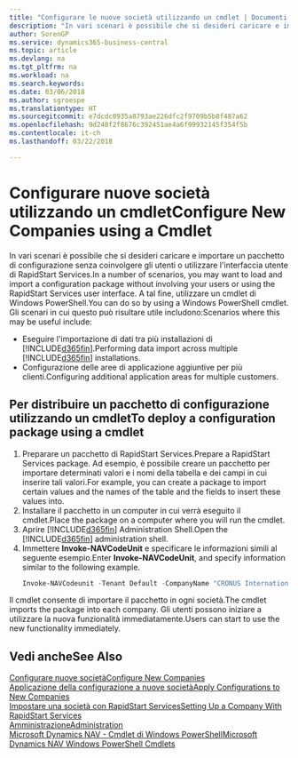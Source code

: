 ```yaml
---
title: "Configurare le nuove società utilizzando un cmdlet | Documenti Microsoft"
description: "In vari scenari è possibile che si desideri caricare e importare un pacchetto di configurazione senza coinvolgere gli utenti o utilizzare l'interfaccia utente di RapidStart Services. A tal fine, utilizzare un cmdlet di Windows PowerShell."
author: SorenGP
ms.service: dynamics365-business-central
ms.topic: article
ms.devlang: na
ms.tgt_pltfrm: na
ms.workload: na
ms.search.keywords: 
ms.date: 03/06/2018
ms.author: sgroespe
ms.translationtype: HT
ms.sourcegitcommit: e7dcdc0935a8793ae226dfc2f9709b5b8f487a62
ms.openlocfilehash: 9d248f2f8676c392451ae4a6f99932145f354f5b
ms.contentlocale: it-ch
ms.lasthandoff: 03/22/2018

---
```

# <a name="configure-new-companies-using-a-cmdlet"></a><span data-ttu-id="59a35-104">Configurare nuove società utilizzando un cmdlet</span><span class="sxs-lookup"><span data-stu-id="59a35-104">Configure New Companies using a Cmdlet</span></span>
<span data-ttu-id="59a35-105">In vari scenari è possibile che si desideri caricare e importare un pacchetto di configurazione senza coinvolgere gli utenti o utilizzare l'interfaccia utente di RapidStart Services.</span><span class="sxs-lookup"><span data-stu-id="59a35-105">In a number of scenarios, you may want to load and import a configuration package without involving your users or using the RapidStart Services user interface.</span></span> <span data-ttu-id="59a35-106">A tal fine, utilizzare un cmdlet di Windows PowerShell.</span><span class="sxs-lookup"><span data-stu-id="59a35-106">You can do so by using a Windows PowerShell cmdlet.</span></span> <span data-ttu-id="59a35-107">Gli scenari in cui questo può risultare utile includono:</span><span class="sxs-lookup"><span data-stu-id="59a35-107">Scenarios where this may be useful include:</span></span>  

- <span data-ttu-id="59a35-108">Eseguire l'importazione di dati tra più installazioni di [!INCLUDE[d365fin](includes/d365fin_md.md)].</span><span class="sxs-lookup"><span data-stu-id="59a35-108">Performing data import across multiple [!INCLUDE[d365fin](includes/d365fin_md.md)] installations.</span></span>
- <span data-ttu-id="59a35-109">Configurazione delle aree di applicazione aggiuntive per più clienti.</span><span class="sxs-lookup"><span data-stu-id="59a35-109">Configuring additional application areas for multiple customers.</span></span>  

## <a name="to-deploy-a-configuration-package-using-a-cmdlet"></a><span data-ttu-id="59a35-110">Per distribuire un pacchetto di configurazione utilizzando un cmdlet</span><span class="sxs-lookup"><span data-stu-id="59a35-110">To deploy a configuration package using a cmdlet</span></span>  

1. <span data-ttu-id="59a35-111">Preparare un pacchetto di RapidStart Services.</span><span class="sxs-lookup"><span data-stu-id="59a35-111">Prepare a RapidStart Services package.</span></span> <span data-ttu-id="59a35-112">Ad esempio, è possibile creare un pacchetto per importare determinati valori e i nomi della tabella e dei campi in cui inserire tali valori.</span><span class="sxs-lookup"><span data-stu-id="59a35-112">For example, you can create a package to import certain values and the names of the table and the fields to insert these values into.</span></span>  
2. <span data-ttu-id="59a35-113">Installare il pacchetto in un computer in cui verrà eseguito il cmdlet.</span><span class="sxs-lookup"><span data-stu-id="59a35-113">Place the package on a computer where you will run the cmdlet.</span></span>  
3. <span data-ttu-id="59a35-114">Aprire [!INCLUDE[d365fin](includes/d365fin_md.md)] Administration Shell.</span><span class="sxs-lookup"><span data-stu-id="59a35-114">Open the [!INCLUDE[d365fin](includes/d365fin_md.md)] administration shell.</span></span>  
4. <span data-ttu-id="59a35-115">Immettere **Invoke-NAVCodeUnit** e specificare le informazioni simili al seguente esempio.</span><span class="sxs-lookup"><span data-stu-id="59a35-115">Enter **Invoke-NAVCodeUnit**, and specify information similar to the following example.</span></span>  
    ```powershell  
    Invoke-NAVCodeunit -Tenant Default -CompanyName "CRONUS International Ltd." -CodeunitId 8620 -MethodName ImportRapidStartPackage -Argument "C:TEMPRS_CONFIG.rapidstart" -ServerInstance DynamicsNAV71  

    ```
<span data-ttu-id="59a35-116">Il cmdlet consente di importare il pacchetto in ogni società.</span><span class="sxs-lookup"><span data-stu-id="59a35-116">The cmdlet imports the package into each company.</span></span> <span data-ttu-id="59a35-117">Gli utenti possono iniziare a utilizzare la nuova funzionalità immediatamente.</span><span class="sxs-lookup"><span data-stu-id="59a35-117">Users can start to use the new functionality immediately.</span></span>  

## <a name="see-also"></a><span data-ttu-id="59a35-118">Vedi anche</span><span class="sxs-lookup"><span data-stu-id="59a35-118">See Also</span></span>  
[<span data-ttu-id="59a35-119">Configurare nuove società</span><span class="sxs-lookup"><span data-stu-id="59a35-119">Configure New Companies</span></span>](admin-how-to-configure-new-companies.md)  
[<span data-ttu-id="59a35-120">Applicazione della configurazione a nuove società</span><span class="sxs-lookup"><span data-stu-id="59a35-120">Apply Configurations to New Companies</span></span>](admin-apply-configuration-to-new-companies.md)  
[<span data-ttu-id="59a35-121">Impostare una società con RapidStart Services</span><span class="sxs-lookup"><span data-stu-id="59a35-121">Setting Up a Company With RapidStart Services</span></span>](admin-set-up-a-company-with-rapidstart.md)  
[<span data-ttu-id="59a35-122">Amministrazione</span><span class="sxs-lookup"><span data-stu-id="59a35-122">Administration</span></span>](admin-setup-and-administration.md)  
[<span data-ttu-id="59a35-123">Microsoft Dynamics NAV - Cmdlet di Windows PowerShell</span><span class="sxs-lookup"><span data-stu-id="59a35-123">Microsoft Dynamics NAV Windows PowerShell Cmdlets</span></span>](/dynamics-nav/microsoft-dynamics-nav-windows-powershell-cmdlets)

